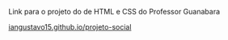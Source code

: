 Link para o projeto do de HTML e CSS do Professor Guanabara

<a href="https://iangustavo15.github.io/projeto-social/" target="_blank">iangustavo15.github.io/projeto-social</a>
